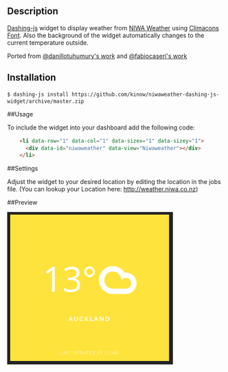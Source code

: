 ## Description

[Dashing-js](http://fabiocaseri.github.com/dashing-js) widget to display weather from [NIWA Weather](http://weather.niwa.data) using [Climacons Font](http://adamwhitcroft.com/climacons/font/). Also the background of the widget automatically changes to the current temperature outside.

Ported from [@danillotuhumury's work](https://github.com/danillotuhumury/klimato-dashing-widget) and [@fabiocaseri's work](https://github.com/fabiocaseri/klimato-dashing-js-widget)

## Installation

```shell
$ dashing-js install https://github.com/kinow/niwaweather-dashing-js-widget/archive/master.zip
```

##Usage

To include the widget into your dashboard add the following code:

```html
    <li data-row="1" data-col="1" data-sizex="1" data-sizey="1">
      <div data-id="niwaweather" data-view="Niwaweather"></div>
    </li>
```

##Settings

Adjust the widget to your desired location by editing the location in the jobs file. (You can lookup your Location here: http://weather.niwa.co.nz)

##Preview

![preview](preview.png)
